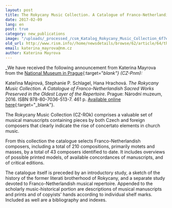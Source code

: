 ```yaml
---
layout: post
title: The Rokycany Music Collection. A Catalogue of Franco-Netherlandish Sacred Works Preserved in the Oldest Layer of the Repertoire
date: 2017-02-09
lang: en
post: true
category: new_publications
image: "/uploads/_processed_/csm_Katalog_Rokycany_Music_Collection_6f7eb13845.jpg"
old_url: http://www.rism.info//home/newsdetails/browse/62/article/64/the-rokycany-music-collection-a-catalogue-of-franco-netherlandish-sacred-works-preserved-in-the-old.html
email: katerina_mayrova@nm.cz
author: Katerina Mayrova
---
```



_We have received the following announcement from Katerina Mayrova from the [National Museum in Prague](http://www.nm.cz/Publications/Electronic-Publications/The-Rokycany-Music-Collection-A-Catalogue-of-Franco-Netherlandish-Sacred-Works-Preserved-in-the-Oldest-Layer-of-the-Repertoire.html){:target="_blank"} (CZ-Pnm):_

Kateřina Maýrová, Stephanie P. Schlagel, Hana Hrachová. _The Rokycany Music Collection. A Catalogue of Franco-Netherlandish Sacred Works Preserved in the Oldest Layer of the Repertoire_. Prague: Národní muzeum, 2016. ISBN 978-80-7036-513-7. 461 p. [Available online here](http://www.nm.cz/admin/files/File/download/epublikace/Rokycanska-hudebni-sbirka.pdf){:target="_blank"}.

The Rokycany Music Collection (CZ-ROk) comprises a valuable set of musical manuscripts containing pieces by both Czech and foreign composers that clearly indicate the rise of concertato elements in church music.

From this collection the catalogue selects Franco-Netherlandish composers, including a total of 210 compositions, primarily motets and masses, by a total of 43 composers identified to date. It includes overviews of possible printed models, of available concordances of manuscripts, and of critical editions.

The catalogue itself is preceded by an introductory study, a sketch of the history of the former literati brotherhood of Rokycany, and a separate study devoted to Franco-Netherlandish musical repertoire. Appended to the scholarly music-historical portion are descriptions of musical manuscripts and prints and of copyists' hands according to individual shelf marks. Included as well are a bibliography and indexes.




<script type="text/javascript">var switchTo5x=true;</script><script type="text/javascript" src="http://w.sharethis.com/button/buttons.js"></script><script type="text/javascript">stLight.options({publisher: "9b601438-1ce1-49d8-bfd7-9cff5df54c17", doNotHash: false, doNotCopy: false, hashAddressBar: false});</script>